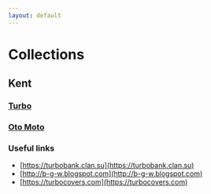 ```yaml
---
layout: default
---
```


# Collections

## Kent

### [Turbo](gum_wrappers/kent/turbo)

### [Oto Moto](gum_wrappers/kent/oto-moto)

### Useful links

* [https://turbobank.clan.su](https://turbobank.clan.su)
* [http://b-g-w.blogspot.com](http://b-g-w.blogspot.com)
* [https://turbocovers.com](https://turbocovers.com) 
